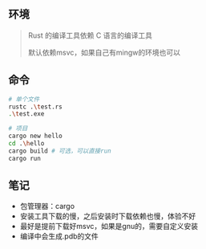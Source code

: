## 环境

> Rust 的编译工具依赖 C 语言的编译工具
>
> 默认依赖msvc，如果自己有mingw的环境也可以


## 命令

```sh
# 单个文件
rustc .\test.rs
.\test.exe

# 项目
cargo new hello
cd .\hello
cargo build # 可选，可以直接run
cargo run
```


## 笔记

- 包管理器：cargo
- 安装工具下载的慢，之后安装时下载依赖也慢，体验不好
- 最好是提前下载好msvc，如果是gnu的，需要自定义安装
- 编译中会生成.pdb的文件